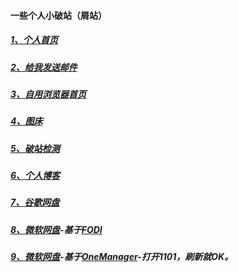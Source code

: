 #### 一些个人小破站（屑站）



##### [1、个人首页](https://chaoo.fun/)

##### [2、给我发送邮件](mailto:894732999@qq.com)

##### [3、自用浏览器首页](https://so.chaoo.fun/)

##### [4、图床](https://tuku.chaoo.fun/)

##### [5、破站检测](https://ping.chaoo.fun/)

##### [6、个人博客](https://blog.chaoo.fun/)

##### [7、谷歌网盘](https://go.txca.ml/)

##### [8、微软网盘](https://cloud.chaoo.fun/)-基于[FODI](https://github.com/vcheckzen/FODI)

##### [9、微软网盘](https://pan.chaoo.fun/)-基于[OneManager](https://github.com/qkqpttgf/OneManager-php)-打开1101，刷新就OK。

